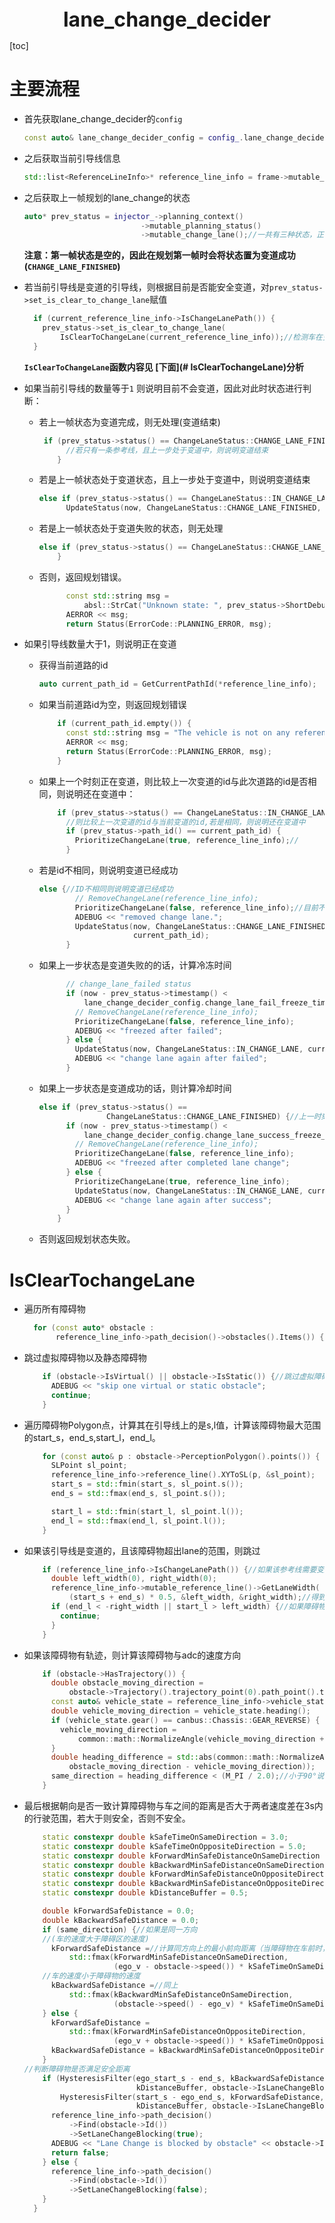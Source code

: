 <center><span style="font-size:2rem;font-weight:bold;">lane_change_decider</span></center>

<div style="page-break-after: always;"></div>

[toc]

<div style="page-break-after: always;"></div>

# 主要流程

* 首先获取lane_change_decider的`config`
  ```c++
  const auto& lane_change_decider_config = config_.lane_change_decider_config();
  ```

* 之后获取当前引导线信息
  ```C++
  std::list<ReferenceLineInfo>* reference_line_info = frame->mutable_reference_line_info();
  ```

* 之后获取上一帧规划的lane_change的状态
  ```C++
  auto* prev_status = injector_->planning_context()
                            ->mutable_planning_status()
                            ->mutable_change_lane();//一共有三种状态，正在变道，变道成功，变道失败
  ```

  **注意：第一帧状态是空的，因此在规划第一帧时会将状态置为变道成功(`CHANGE_LANE_FINISHED`)**

* 若当前引导线是变道的引导线，则根据目前是否能安全变道，对`prev_status->set_is_clear_to_change_lane`赋值
  ```C++
    if (current_reference_line_info->IsChangeLanePath()) {
      prev_status->set_is_clear_to_change_lane(
          IsClearToChangeLane(current_reference_line_info));//检测车在变道时是否能安全变道（同向最低10m,反向50m(需要根据速度计算)）
    }
  ```

  **`IsClearToChangeLane`函数内容见 [下面](# IsClearTochangeLane)分析**

* 如果当前引导线的数量等于`1`
  则说明目前不会变道，因此对此时状态进行判断：

  * 若上一帧状态为变道完成，则无处理(变道结束)

    ```C++
     if (prev_status->status() == ChangeLaneStatus::CHANGE_LANE_FINISHED) {
          //若只有一条参考线，且上一步处于变道中，则说明变道结束
        }
    ```

  * 若是上一帧状态处于变道状态，且上一步处于变道中，则说明变道结束
    ```C++
    else if (prev_status->status() == ChangeLaneStatus::IN_CHANGE_LANE) {
          UpdateStatus(now, ChangeLaneStatus::CHANGE_LANE_FINISHED, path_id);
    ```

  * 若是上一帧状态处于变道失败的状态，则无处理
    ```C++
    else if (prev_status->status() == ChangeLaneStatus::CHANGE_LANE_FAILED) {
        }
    ```

  * 否则，返回规划错误。
    ```C++
          const std::string msg =
              absl::StrCat("Unknown state: ", prev_status->ShortDebugString());
          AERROR << msg;
          return Status(ErrorCode::PLANNING_ERROR, msg);
    ```

* 如果引导线数量大于1，则说明正在变道

  * 获得当前道路的id
    ```C++
    auto current_path_id = GetCurrentPathId(*reference_line_info);
    ```

  * 如果当前道路id为空，则返回规划错误
    ```C++
        if (current_path_id.empty()) {
          const std::string msg = "The vehicle is not on any reference line";
          AERROR << msg;
          return Status(ErrorCode::PLANNING_ERROR, msg);
        }
    ```

  * 如果上一个时刻正在变道，则比较上一次变道的id与此次道路的id是否相同，则说明还在变道中：
    ```C++
        if (prev_status->status() == ChangeLaneStatus::IN_CHANGE_LANE) {
          //则比较上一次变道的id与当前变道的id,若是相同，则说明还在变道中
          if (prev_status->path_id() == current_path_id) {
            PrioritizeChangeLane(true, reference_line_info);//
          } 
    ```

  * 若是id不相同，则说明变道已经成功
    ```C++
    else {//ID不相同则说明变道已经成功
            // RemoveChangeLane(reference_line_info);
            PrioritizeChangeLane(false, reference_line_info);//目前不做处理
            ADEBUG << "removed change lane.";
            UpdateStatus(now, ChangeLaneStatus::CHANGE_LANE_FINISHED,
                         current_path_id);
          }
    ```

  * 如果上一步状态是变道失败的的话，计算冷冻时间
    ```C++
          // change_lane_failed status
          if (now - prev_status->timestamp() <
              lane_change_decider_config.change_lane_fail_freeze_time()) {
            // RemoveChangeLane(reference_line_info);
            PrioritizeChangeLane(false, reference_line_info);
            ADEBUG << "freezed after failed";
          } else {
            UpdateStatus(now, ChangeLaneStatus::IN_CHANGE_LANE, current_path_id);//冷冻时间已过，重新修改状态
            ADEBUG << "change lane again after failed";
          }
    ```

  * 如果上一步状态是变道成功的话，则计算冷却时间
    ```C++
    else if (prev_status->status() ==
                   ChangeLaneStatus::CHANGE_LANE_FINISHED) {//上一时刻变道成功，但是还有两条参看线说明仍需变道
          if (now - prev_status->timestamp() <
              lane_change_decider_config.change_lane_success_freeze_time()) {
            // RemoveChangeLane(reference_line_info);
            PrioritizeChangeLane(false, reference_line_info);
            ADEBUG << "freezed after completed lane change";
          } else {
            PrioritizeChangeLane(true, reference_line_info);
            UpdateStatus(now, ChangeLaneStatus::IN_CHANGE_LANE, current_path_id);
            ADEBUG << "change lane again after success";
          }
        } 
    ```

  * 否则返回规划状态失败。

# IsClearTochangeLane

* 遍历所有障碍物

  ```c++
    for (const auto* obstacle :
         reference_line_info->path_decision()->obstacles().Items()) {//遍历这条参考线上所有的障碍物
  ```

* 跳过虚拟障碍物以及静态障碍物

  ```C++
      if (obstacle->IsVirtual() || obstacle->IsStatic()) {//跳过虚拟障碍物与静态障碍物
        ADEBUG << "skip one virtual or static obstacle";
        continue;
      }
  ```

* 遍历障碍物Polygon点，计算其在引导线上的是s,l值，计算该障碍物最大范围的start_s，end_s,start_l，end_l。
  ```C++
      for (const auto& p : obstacle->PerceptionPolygon().points()) {
        SLPoint sl_point;
        reference_line_info->reference_line().XYToSL(p, &sl_point);
        start_s = std::fmin(start_s, sl_point.s());
        end_s = std::fmax(end_s, sl_point.s());
  
        start_l = std::fmin(start_l, sl_point.l());
        end_l = std::fmax(end_l, sl_point.l());
      }
  ```

* 如果该引导线是变道的，且该障碍物超出lane的范围，则跳过
  ```C++
      if (reference_line_info->IsChangeLanePath()) {//如果该参考线需要变道
        double left_width(0), right_width(0);
        reference_line_info->mutable_reference_line()->GetLaneWidth(
            (start_s + end_s) * 0.5, &left_width, &right_width);//得到障碍物中点处的边界宽
        if (end_l < -right_width || start_l > left_width) {//如果障碍物超出lane的边界范围，则跳过
          continue;
        }
      }
  ```

* 如果该障碍物有轨迹，则计算该障碍物与adc的速度方向

  ```C++
      if (obstacle->HasTrajectory()) {
        double obstacle_moving_direction =
            obstacle->Trajectory().trajectory_point(0).path_point().theta();//障碍物第一个点的朝向
        const auto& vehicle_state = reference_line_info->vehicle_state();
        double vehicle_moving_direction = vehicle_state.heading();
        if (vehicle_state.gear() == canbus::Chassis::GEAR_REVERSE) {
          vehicle_moving_direction =
              common::math::NormalizeAngle(vehicle_moving_direction + M_PI);
        }
        double heading_difference = std::abs(common::math::NormalizeAngle(
            obstacle_moving_direction - vehicle_moving_direction));
        same_direction = heading_difference < (M_PI / 2.0);//小于90°说明在同一方向
      }
  ```

* 最后根据朝向是否一致计算障碍物与车之间的距离是否大于两者速度差在3s内的行驶范围，若大于则安全，否则不安全。
  ```C++
      static constexpr double kSafeTimeOnSameDirection = 3.0;
      static constexpr double kSafeTimeOnOppositeDirection = 5.0;
      static constexpr double kForwardMinSafeDistanceOnSameDirection = 10.0;
      static constexpr double kBackwardMinSafeDistanceOnSameDirection = 10.0;
      static constexpr double kForwardMinSafeDistanceOnOppositeDirection = 50.0;
      static constexpr double kBackwardMinSafeDistanceOnOppositeDirection = 1.0;
      static constexpr double kDistanceBuffer = 0.5;
  
      double kForwardSafeDistance = 0.0;
      double kBackwardSafeDistance = 0.0;
      if (same_direction) {//如果是同一方向
      //(车的速度大于障碍区的速度)
        kForwardSafeDistance =//计算同方向上的最小前向距离（当障碍物在车前时，最小距离为两者在同一位置行驶3s后的距离差））
            std::fmax(kForwardMinSafeDistanceOnSameDirection,
                      (ego_v - obstacle->speed()) * kSafeTimeOnSameDirection);
      //车的速度小于障碍物的速度
        kBackwardSafeDistance =//同上
            std::fmax(kBackwardMinSafeDistanceOnSameDirection,
                      (obstacle->speed() - ego_v) * kSafeTimeOnSameDirection);
      } else {
        kForwardSafeDistance =
            std::fmax(kForwardMinSafeDistanceOnOppositeDirection,
                      (ego_v + obstacle->speed()) * kSafeTimeOnOppositeDirection);
        kBackwardSafeDistance = kBackwardMinSafeDistanceOnOppositeDirection;
      }
  //判断障碍物是否满足安全距离
      if (HysteresisFilter(ego_start_s - end_s, kBackwardSafeDistance,
                           kDistanceBuffer, obstacle->IsLaneChangeBlocking()) &&
          HysteresisFilter(start_s - ego_end_s, kForwardSafeDistance,
                           kDistanceBuffer, obstacle->IsLaneChangeBlocking())) {
        reference_line_info->path_decision()
            ->Find(obstacle->Id())
            ->SetLaneChangeBlocking(true);
        ADEBUG << "Lane Change is blocked by obstacle" << obstacle->Id();
        return false;
      } else {
        reference_line_info->path_decision()
            ->Find(obstacle->Id())
            ->SetLaneChangeBlocking(false);
      }
    }
  ```

  